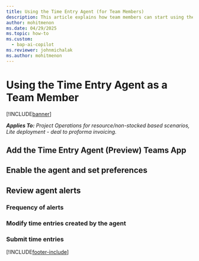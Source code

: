```yaml
---
title: Using the Time Entry Agent (for Team Members)
description: This article explains how team members can start using the Time Entry Agent through MS Teams.
author: mohitmenon
ms.date: 04/29/2025
ms.topic: how-to
ms.custom: 
  - bap-ai-copilot 
ms.reviewer: johnmichalak
ms.author: mohitmenon
---
```


# Using the Time Entry Agent as a Team Member

[!INCLUDE[banner](../includes/banner.md)]

_**Applies To:** Project Operations for resource/non-stocked based scenarios, Lite deployment - deal to proforma invoicing._



## Add the Time Entry Agent (Preview) Teams App


## Enable the agent and set preferences

## Review agent alerts 

### Frequency of alerts

### Modify time entries created by the agent

### Submit time entries 










 [!INCLUDE[footer-include](../includes/footer-banner.md)]
